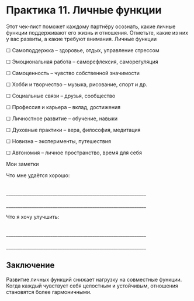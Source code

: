 # Практика 11. Личные функции

Этот чек-лист поможет каждому партнёру осознать, какие личные функции поддерживают его жизнь и отношения. Отметьте, какие из них у вас развиты, а какие требуют внимания.
Личные функции

☐ Самоподдержка – здоровье, отдых, управление стрессом

☐ Эмоциональная работа – саморефлексия, саморегуляция

☐ Самоценность – чувство собственной значимости

☐ Хобби и творчество – музыка, рисование, спорт и др.

☐ Социальные связи – друзья, сообщество

☐ Профессия и карьера – вклад, достижения

☐ Личностное развитие – обучение, навыки

☐ Духовные практики – вера, философия, медитация

☐ Новизна – эксперименты, путешествия

☐ Автономия – личное пространство, время для себя

Мои заметки

Что мне удаётся хорошо:

<br/>
____________________________________________________________
<br/><br/>
____________________________________________________________

Что я хочу улучшить:

<br/>
____________________________________________________________
<br/><br/>
____________________________________________________________

## Заключение

Развитие личных функций снижает нагрузку на совместные функции. Когда каждый чувствует себя целостным и устойчивым, отношения становятся более гармоничными.

